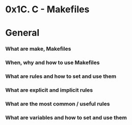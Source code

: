 # 0x1C. C - Makefiles
# General
### What are make, Makefiles
### When, why and how to use Makefiles
### What are rules and how to set and use them
### What are explicit and implicit rules
### What are the most common / useful rules
### What are variables and how to set and use them

